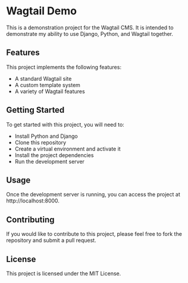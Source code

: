 # Wagtail Demo 
This is a demonstration project for the Wagtail CMS. It is intended to demonstrate my ability to use Django, Python, and Wagtail together.

## Features
This project implements the following features:

- A standard Wagtail site
- A custom template system
- A variety of Wagtail features

## Getting Started
To get started with this project, you will need to:

- Install Python and Django
- Clone this repository
- Create a virtual environment and activate it
- Install the project dependencies
- Run the development server

## Usage
Once the development server is running, you can access the project at http://localhost:8000.

## Contributing
If you would like to contribute to this project, please feel free to fork the repository and submit a pull request.

## License
This project is licensed under the MIT License.